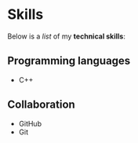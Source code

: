 # Skills

Below is a _list_ of my **technical skills**:

## Programming languages
- C++

## Collaboration
- GitHub
- Git
